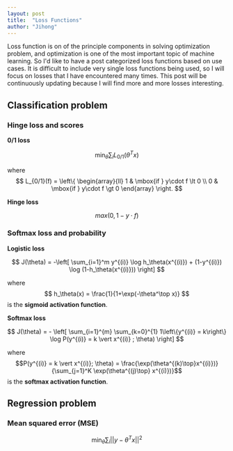 ```yaml
---
layout: post
title:  "Loss Functions"
author: "Jihong"
---
```


Loss function is on of the principle components in solving optimization problem, and optimization is one of the most important topic of machine learning. So I'd like to have a post categorized loss functions based on use cases. It is difficult to include very single loss functions being used, so I will focus on losses that I have encountered many times. This post will be continuously updating because I will find more and more losses interesting.

## Classification problem

### Hinge loss and scores

__0/1 loss__

$$ \min_\theta\sum_i L_{0/1}(\theta^Tx) $$

where $$
L_{0/1}(f) = \left\{
	\begin{array}{ll}
		1  & \mbox{if } y\cdot f \lt 0 \\
		0 & \mbox{if } y\cdot f \gt 0
	\end{array}
\right.
$$

__Hinge loss__

$$ max(0, 1 - y\cdot f) $$

### Softmax loss and probability

__Logistic loss__

$$
J(\theta) = -\left[ \sum_{i=1}^m y^{(i)} \log h_\theta(x^{(i)}) + (1-y^{(i)}) \log (1-h_\theta(x^{(i)})) \right]
$$

where $$ h_\theta(x) = \frac{1}{1+\exp(-\theta^\top x)} $$ is the __sigmoid activation function__.

__Softmax loss__

$$
J(\theta) = - \left[ \sum_{i=1}^{m} \sum_{k=0}^{1} 1\left\{y^{(i)} = k\right\} \log P(y^{(i)} = k \vert x^{(i)} ; \theta) \right]
$$

where $$P(y^{(i)} = k \vert x^{(i)}; \theta) = \frac{\exp(\theta^{(k)\top}x^{(i)})}{\sum_{j=1}^K \exp(\theta^{(j)\top} x^{(i)})}$$ is the __softmax activation function__.

## Regression problem

### Mean squared error (MSE)

$$ \min_\theta \sum_i||y-\theta^Tx||^2 $$
